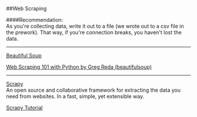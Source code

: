 ##Web Scraping 

####Recommendation:  
As you're collecting data, write it out to a file (we wrote out to a csv file in the prework).  That way, if you're connection breaks, you haven't lost the data.  

---

[Beautiful Soup](https://www.crummy.com/software/BeautifulSoup/bs4/doc/)

[Web Scraping 101 with Python by Greg Reda (beautifulsoup)](http://www.gregreda.com/2013/03/03/web-scraping-101-with-python/)

---

[Scrapy](http://scrapy.org/)  
An open source and collaborative framework for extracting the data you need from websites.  In a fast, simple, yet extensible way.  

[Scrapy Tutorial](http://doc.scrapy.org/en/latest/intro/tutorial.html)

